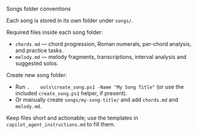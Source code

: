 Songs folder conventions

Each song is stored in its own folder under `songs/`.

Required files inside each song folder:
- `chords.md` — chord progression, Roman numerals, per-chord analysis, and practice tasks.
- `melody.md` — melody fragments, transcriptions, interval analysis and suggested solos.

Create new song folder:
- Run `.	ools\create_song.ps1 -Name "My Song Title"` (or use the included `create_song.ps1` helper, if present).
- Or manually create `songs/my-song-title/` and add `chords.md` and `melody.md`.

Keep files short and actionable; use the templates in `copilot_agent_instructions.md` to fill them.
